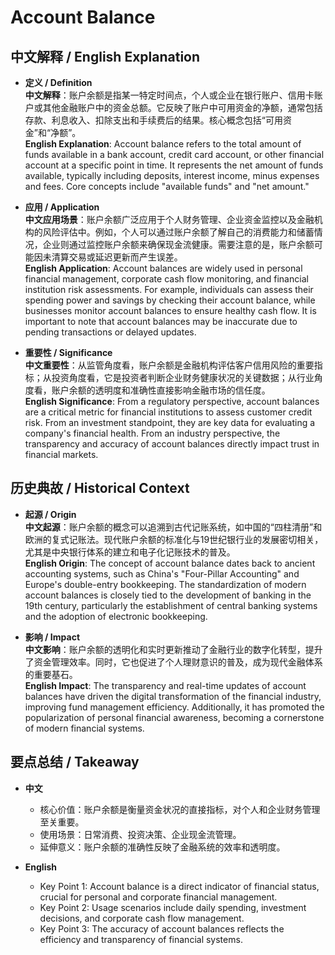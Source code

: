 # Account Balance

## 中文解释 / English Explanation

* **定义 / Definition**  
  **中文解释**：账户余额是指某一特定时间点，个人或企业在银行账户、信用卡账户或其他金融账户中的资金总额。它反映了账户中可用资金的净额，通常包括存款、利息收入、扣除支出和手续费后的结果。核心概念包括“可用资金”和“净额”。  
  **English Explanation**: Account balance refers to the total amount of funds available in a bank account, credit card account, or other financial account at a specific point in time. It represents the net amount of funds available, typically including deposits, interest income, minus expenses and fees. Core concepts include "available funds" and "net amount."

* **应用 / Application**  
  **中文应用场景**：账户余额广泛应用于个人财务管理、企业资金监控以及金融机构的风险评估中。例如，个人可以通过账户余额了解自己的消费能力和储蓄情况，企业则通过监控账户余额来确保现金流健康。需要注意的是，账户余额可能因未清算交易或延迟更新而产生误差。  
  **English Application**: Account balances are widely used in personal financial management, corporate cash flow monitoring, and financial institution risk assessments. For example, individuals can assess their spending power and savings by checking their account balance, while businesses monitor account balances to ensure healthy cash flow. It is important to note that account balances may be inaccurate due to pending transactions or delayed updates.

* **重要性 / Significance**  
  **中文重要性**：从监管角度看，账户余额是金融机构评估客户信用风险的重要指标；从投资角度看，它是投资者判断企业财务健康状况的关键数据；从行业角度看，账户余额的透明度和准确性直接影响金融市场的信任度。  
  **English Significance**: From a regulatory perspective, account balances are a critical metric for financial institutions to assess customer credit risk. From an investment standpoint, they are key data for evaluating a company's financial health. From an industry perspective, the transparency and accuracy of account balances directly impact trust in financial markets.

## 历史典故 / Historical Context

* **起源 / Origin**  
  **中文起源**：账户余额的概念可以追溯到古代记账系统，如中国的“四柱清册”和欧洲的复式记账法。现代账户余额的标准化与19世纪银行业的发展密切相关，尤其是中央银行体系的建立和电子化记账技术的普及。  
  **English Origin**: The concept of account balance dates back to ancient accounting systems, such as China's "Four-Pillar Accounting" and Europe's double-entry bookkeeping. The standardization of modern account balances is closely tied to the development of banking in the 19th century, particularly the establishment of central banking systems and the adoption of electronic bookkeeping.

* **影响 / Impact**  
  **中文影响**：账户余额的透明化和实时更新推动了金融行业的数字化转型，提升了资金管理效率。同时，它也促进了个人理财意识的普及，成为现代金融体系的重要基石。  
  **English Impact**: The transparency and real-time updates of account balances have driven the digital transformation of the financial industry, improving fund management efficiency. Additionally, it has promoted the popularization of personal financial awareness, becoming a cornerstone of modern financial systems.

## 要点总结 / Takeaway

* **中文**  
  - 核心价值：账户余额是衡量资金状况的直接指标，对个人和企业财务管理至关重要。  
  - 使用场景：日常消费、投资决策、企业现金流管理。  
  - 延伸意义：账户余额的准确性反映了金融系统的效率和透明度。  

* **English**  
  - Key Point 1: Account balance is a direct indicator of financial status, crucial for personal and corporate financial management.  
  - Key Point 2: Usage scenarios include daily spending, investment decisions, and corporate cash flow management.  
  - Key Point 3: The accuracy of account balances reflects the efficiency and transparency of financial systems.